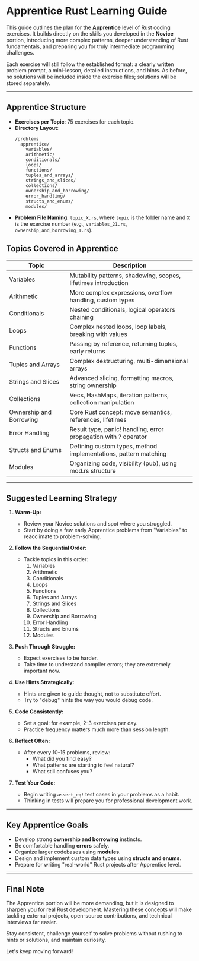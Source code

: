 # Apprentice Rust Learning Guide

This guide outlines the plan for the **Apprentice** level of Rust coding exercises. It builds directly on the skills you developed in the **Novice** portion, introducing more complex patterns, deeper understanding of Rust fundamentals, and preparing you for truly intermediate programming challenges.

Each exercise will still follow the established format: a clearly written problem prompt, a mini-lesson, detailed instructions, and hints. As before, no solutions will be included inside the exercise files; solutions will be stored separately.

---

## Apprentice Structure

- **Exercises per Topic**: 75 exercises for each topic.
- **Directory Layout**:
  ```
  /problems
    apprentice/
      variables/
      arithmetic/
      conditionals/
      loops/
      functions/
      tuples_and_arrays/
      strings_and_slices/
      collections/
      ownership_and_borrowing/
      error_handling/
      structs_and_enums/
      modules/
  ```
- **Problem File Naming**: `topic_X.rs`, where `topic` is the folder name and `X` is the exercise number (e.g., `variables_21.rs`, `ownership_and_borrowing_1.rs`).

## Topics Covered in Apprentice

| Topic                   | Description                                                     |
| ----------------------- | --------------------------------------------------------------- |
| Variables               | Mutability patterns, shadowing, scopes, lifetimes introduction  |
| Arithmetic              | More complex expressions, overflow handling, custom types       |
| Conditionals            | Nested conditionals, logical operators chaining                 |
| Loops                   | Complex nested loops, loop labels, breaking with values         |
| Functions               | Passing by reference, returning tuples, early returns           |
| Tuples and Arrays       | Complex destructuring, multi-dimensional arrays                 |
| Strings and Slices      | Advanced slicing, formatting macros, string ownership           |
| Collections             | Vecs, HashMaps, iteration patterns, collection manipulation     |
| Ownership and Borrowing | Core Rust concept: move semantics, references, lifetimes        |
| Error Handling          | Result type, panic! handling, error propagation with ? operator |
| Structs and Enums       | Defining custom types, method implementations, pattern matching |
| Modules                 | Organizing code, visibility (pub), using mod.rs structure       |

---

## Suggested Learning Strategy

1. **Warm-Up:**

   - Review your Novice solutions and spot where you struggled.
   - Start by doing a few early Apprentice problems from "Variables" to reacclimate to problem-solving.

2. **Follow the Sequential Order:**

   - Tackle topics in this order:
     1. Variables
     2. Arithmetic
     3. Conditionals
     4. Loops
     5. Functions
     6. Tuples and Arrays
     7. Strings and Slices
     8. Collections
     9. Ownership and Borrowing
     10. Error Handling
     11. Structs and Enums
     12. Modules

3. **Push Through Struggle:**

   - Expect exercises to be harder.
   - Take time to understand compiler errors; they are extremely important now.

4. **Use Hints Strategically:**

   - Hints are given to guide thought, not to substitute effort.
   - Try to "debug" hints the way you would debug code.

5. **Code Consistently:**

   - Set a goal: for example, 2-3 exercises per day.
   - Practice frequency matters much more than session length.

6. **Reflect Often:**

   - After every 10-15 problems, review:
     - What did you find easy?
     - What patterns are starting to feel natural?
     - What still confuses you?

7. **Test Your Code:**

   - Begin writing `assert_eq!` test cases in your problems as a habit.
   - Thinking in tests will prepare you for professional development work.

---

## Key Apprentice Goals

- Develop strong **ownership and borrowing** instincts.
- Be comfortable handling **errors** safely.
- Organize larger codebases using **modules**.
- Design and implement custom data types using **structs and enums**.
- Prepare for writing "real-world" Rust projects after Apprentice level.

---

## Final Note

The Apprentice portion will be more demanding, but it is designed to sharpen you for real Rust development. Mastering these concepts will make tackling external projects, open-source contributions, and technical interviews far easier.

Stay consistent, challenge yourself to solve problems without rushing to hints or solutions, and maintain curiosity.

Let's keep moving forward!
